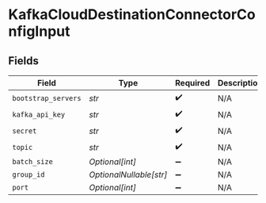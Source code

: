 # KafkaCloudDestinationConnectorConfigInput


## Fields

| Field                   | Type                    | Required                | Description             |
| ----------------------- | ----------------------- | ----------------------- | ----------------------- |
| `bootstrap_servers`     | *str*                   | :heavy_check_mark:      | N/A                     |
| `kafka_api_key`         | *str*                   | :heavy_check_mark:      | N/A                     |
| `secret`                | *str*                   | :heavy_check_mark:      | N/A                     |
| `topic`                 | *str*                   | :heavy_check_mark:      | N/A                     |
| `batch_size`            | *Optional[int]*         | :heavy_minus_sign:      | N/A                     |
| `group_id`              | *OptionalNullable[str]* | :heavy_minus_sign:      | N/A                     |
| `port`                  | *Optional[int]*         | :heavy_minus_sign:      | N/A                     |